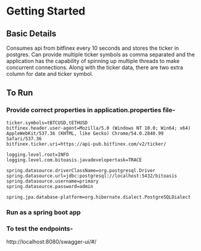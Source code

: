 # Getting Started

## Basic Details
Consumes api from bitfinex every 10 seconds and stores the ticker in postgres. Can provide multiple ticker symbols as comma separated and the application has the capability of spinning up multiple threads to make concurrent connections. Along with the ticker data, there are two extra column for date and ticker symbol. 

## To Run

### Provide correct properties in application.properties file-

```
ticker.symbols=tBTCUSD,tETHUSD
bitfinex.header.user-agent=Mozilla/5.0 (Windows NT 10.0; Win64; x64) AppleWebKit/537.36 (KHTML, like Gecko) Chrome/54.0.2840.99 Safari/537.36
bitfinex.ticker.uri=https://api-pub.bitfinex.com/v2/ticker/

logging.level.root=INFO
logging.level.com.bitoasis.javadevelopertask=TRACE

spring.datasource.driverClassName=org.postgresql.Driver
spring.datasource.url=jdbc:postgresql://localhost:5432/bitoasis
spring.datasource.username=primary
spring.datasource.password=admin

spring.jpa.database-platform=org.hibernate.dialect.PostgreSQLDialect
```

### Run as a spring boot app

### To test the endpoints-
http://localhost:8080/swagger-ui/#/

